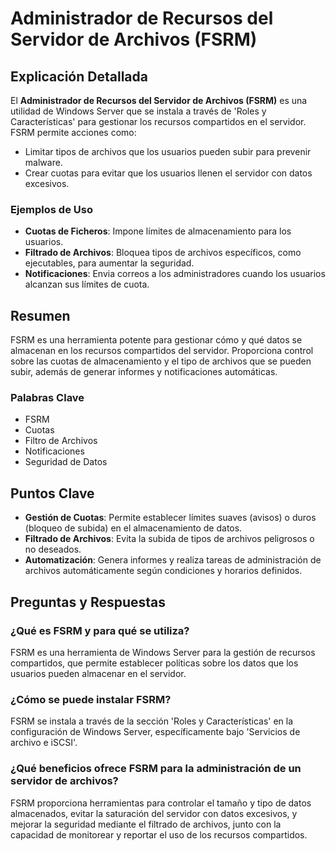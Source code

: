# Administrador de Recursos del Servidor de Archivos (FSRM)

## Explicación Detallada

El **Administrador de Recursos del Servidor de Archivos (FSRM)** es una utilidad de Windows Server que se instala a través de 'Roles y Características' para gestionar los recursos compartidos en el servidor. FSRM permite acciones como:

- Limitar tipos de archivos que los usuarios pueden subir para prevenir malware.
- Crear cuotas para evitar que los usuarios llenen el servidor con datos excesivos.

### Ejemplos de Uso

- **Cuotas de Ficheros**: Impone límites de almacenamiento para los usuarios.
- **Filtrado de Archivos**: Bloquea tipos de archivos específicos, como ejecutables, para aumentar la seguridad.
- **Notificaciones**: Envia correos a los administradores cuando los usuarios alcanzan sus límites de cuota.

## Resumen

FSRM es una herramienta potente para gestionar cómo y qué datos se almacenan en los recursos compartidos del servidor. Proporciona control sobre las cuotas de almacenamiento y el tipo de archivos que se pueden subir, además de generar informes y notificaciones automáticas.

### Palabras Clave

- FSRM
- Cuotas
- Filtro de Archivos
- Notificaciones
- Seguridad de Datos

## Puntos Clave

- **Gestión de Cuotas**: Permite establecer límites suaves (avisos) o duros (bloqueo de subida) en el almacenamiento de datos.
- **Filtrado de Archivos**: Evita la subida de tipos de archivos peligrosos o no deseados.
- **Automatización**: Genera informes y realiza tareas de administración de archivos automáticamente según condiciones y horarios definidos.

## Preguntas y Respuestas

### ¿Qué es FSRM y para qué se utiliza?

FSRM es una herramienta de Windows Server para la gestión de recursos compartidos, que permite establecer políticas sobre los datos que los usuarios pueden almacenar en el servidor.

### ¿Cómo se puede instalar FSRM?

FSRM se instala a través de la sección 'Roles y Características' en la configuración de Windows Server, específicamente bajo 'Servicios de archivo e iSCSI'.

### ¿Qué beneficios ofrece FSRM para la administración de un servidor de archivos?

FSRM proporciona herramientas para controlar el tamaño y tipo de datos almacenados, evitar la saturación del servidor con datos excesivos, y mejorar la seguridad mediante el filtrado de archivos, junto con la capacidad de monitorear y reportar el uso de los recursos compartidos.
